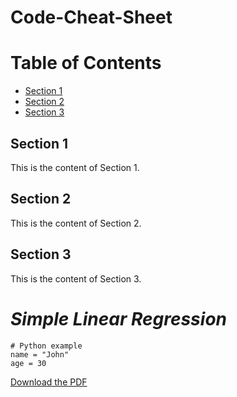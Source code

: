 # Code-Cheat-Sheet

# Table of Contents
- [Section 1](#section-1)
- [Section 2](#section-2)
- [Section 3](#section-3)

## Section 1
This is the content of Section 1.

## Section 2
This is the content of Section 2.

## Section 3
This is the content of Section 3.

# ***Simple Linear Regression***
```
# Python example
name = "John"
age = 30
```

[Download the PDF](https://github.com/nderituc/Code-Cheat-Sheet/blob/main/collegePlace.csv)

